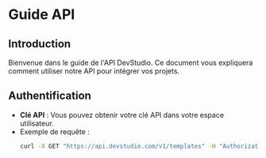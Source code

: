 # Guide API

## Introduction
Bienvenue dans le guide de l'API DevStudio. Ce document vous expliquera comment utiliser notre API pour intégrer vos projets.

## Authentification
- **Clé API** : Vous pouvez obtenir votre clé API dans votre espace utilisateur.
- Exemple de requête :
  ```bash
  curl -X GET "https://api.devstudio.com/v1/templates" -H "Authorization: Bearer <votre-cle-api>"
